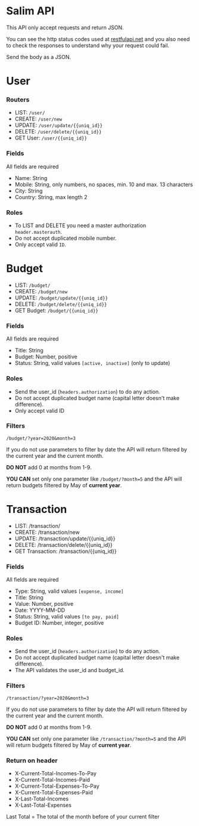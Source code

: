 # Salim API
This API only accept requests and return JSON.

You can see the http status codes used at [restfulapi.net](https://restfulapi.net/http-status-codes/) and you also need to check the responses to understand why your request could fail.

Send the body as a JSON.

# User
### Routers
- LIST: `/user/`
- CREATE: `/user/new`
- UPDATE: `/user/update/{{uniq_id}}`
- DELETE: `/user/delete/{{uniq_id}}`
- GET User: `/user/{{uniq_id}}`

### Fields
All fields are required
- Name: String
- Mobile: String, only numbers, no spaces, min. 10 and max. 13 characters
- City: String
- Country: String, max length 2

### Roles
- To LIST and DELETE you need a master authorization `header.masterauth`.
- Do not accept duplicated mobile number.
- Only accept valid `ID`.

# Budget
- LIST: `/budget/`
- CREATE: `/budget/new`
- UPDATE: `/budget/update/{{uniq_id}}`
- DELETE: `/budget/delete/{{uniq_id}}`
- GET Budget: `/budget/{{uniq_id}}`

### Fields
All fields are required
- Title: String
- Budget: Number, positive
- Status: String, valid values `[active, inactive]` (only to update)

### Roles
- Send the user_id (`headers.authorization`) to do any action.
- Do not accept duplicated budget name (capital letter doesn't make difference).
- Only accept valid ID

### Filters
```
/budget/?year=2020&month=3
```

If you do not use parameters to filter by date the API will return filtered by the current year and the current month. 

**DO NOT** add 0 at months from 1-9.

**YOU CAN** set only one parameter like `/budget/?month=5` and the API will return budgets filtered by May of **current year**.


# Transaction
- LIST: /transaction/
- CREATE: /transaction/new
- UPDATE: /transaction/update/{{uniq_id}}
- DELETE: /transaction/delete/{{uniq_id}}
- GET Transaction: /transaction/{{uniq_id}}

### Fields
All fields are required
- Type: String, valid values `[expense, income]`
- Title: String
- Value: Number, positive
- Date: YYYY-MM-DD
- Status: String, valid values `[to pay, paid]`
- Budget ID: Number, integer, positive

### Roles
- Send the user_id (`headers.authorization`) to do any action.
- Do not accept duplicated budget name (capital letter doesn't make difference).
- The API validates the user_id and budget_id.

### Filters
```
/transaction/?year=2020&month=3
```

If you do not use parameters to filter by date the API will return filtered by the current year and the current month. 

**DO NOT** add 0 at months from 1-9.

**YOU CAN** set only one parameter like `/transaction/?month=5` and the API will return budgets filtered by May of **current year**.

### Return on header
- X-Current-Total-Incomes-To-Pay
- X-Current-Total-Incomes-Paid
- X-Current-Total-Expenses-To-Pay
- X-Current-Total-Expenses-Paid
- X-Last-Total-Incomes
- X-Last-Total-Expenses

Last Total = The total of the month before of your current filter
